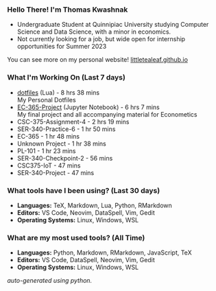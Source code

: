 
### Hello There! I'm Thomas Kwashnak

- Undergraduate Student at Quinnipiac University studying Computer Science and Data Science, with a minor in economics.
- Not currently looking for a job, but wide open for internship opportunities for Summer 2023

You can see more on my personal website! [littletealeaf.github.io](https://littletealeaf.github.io)

### What I'm Working On (Last 7 days)
<ul><li><a href="https://github.com/LittleTealeaf/dotfiles">dotfiles</a> (Lua) - 8 hrs 38 mins<br>My Personal Dotfiles</li><li><a href="https://github.com/LittleTealeaf/EC-365-Project">EC-365-Project</a> (Jupyter Notebook) - 6 hrs 7 mins<br>My final project and all accompanying material for Econometics</li><li>CSC-375-Assignment-4 - 2 hrs 19 mins</li><li>SER-340-Practice-6 - 1 hr 50 mins</li><li>EC-365 - 1 hr 48 mins</li><li>Unknown Project - 1 hr 38 mins</li><li>PL-101 - 1 hr 23 mins</li><li>SER-340-Checkpoint-2 - 56 mins</li><li>CSC375-IoT - 47 mins</li><li>SER-340-Project - 47 mins</li></ul>

### What tools have I been using? (Last 30 days)
- **Languages:** TeX, Markdown, Lua, Python, RMarkdown
- **Editors:** VS Code, Neovim, DataSpell, Vim, Gedit
- **Operating Systems:** Linux, Windows, WSL

### What are my most used tools? (All Time)
- **Languages:** Python, Markdown, RMarkdown, JavaScript, TeX
- **Editors:** VS Code, DataSpell, Neovim, Vim, Gedit
- **Operating Systems:** Linux, Windows, WSL

*auto-generated using python.*
